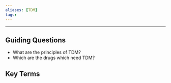 ```yaml
---
aliases: [TDM]
tags:
---
```

---

## Guiding Questions
- What are the principles of TDM?
- Which are the drugs which need TDM?
## Key Terms



